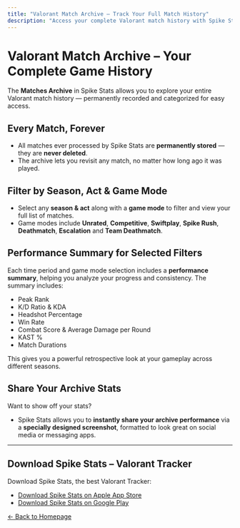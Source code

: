 ```yaml
---
title: "Valorant Match Archive – Track Your Full Match History"
description: "Access your complete Valorant match history with Spike Stats. View matches by season and act, analyze performance, and share your stats with a custom screenshot."
---
```


# Valorant Match Archive – Your Complete Game History

The **Matches Archive** in Spike Stats allows you to explore your entire Valorant match history — permanently recorded and categorized for easy access.

## Every Match, Forever

- All matches ever processed by Spike Stats are **permanently stored** — they are **never deleted**.
- The archive lets you revisit any match, no matter how long ago it was played.

## Filter by Season, Act & Game Mode

- Select any **season & act** along with a **game mode** to filter and view your full list of matches.
- Game modes include **Unrated**, **Competitive**, **Swiftplay**, **Spike Rush**, **Deathmatch**, **Escalation** and **Team Deathmatch**.

## Performance Summary for Selected Filters

Each time period and game mode selection includes a **performance summary**, helping you analyze your progress and consistency. The summary includes:

- Peak Rank
- K/D Ratio & KDA
- Headshot Percentage
- Win Rate
- Combat Score & Average Damage per Round
- KAST %
- Match Durations

This gives you a powerful retrospective look at your gameplay across different seasons.

## Share Your Archive Stats

Want to show off your stats?

- Spike Stats allows you to **instantly share your archive performance** via a **specially designed screenshot**, formatted to look great on social media or messaging apps.

---

## Download Spike Stats – Valorant Tracker

Download Spike Stats, the best Valorant Tracker:

- [Download Spike Stats on Apple App Store](https://apps.apple.com/us/app/spike-stats-for-valorant/id1541123839)  
- [Download Spike Stats on Google Play](https://play.google.com/store/apps/details?id=crocusgames.com.spikestats)

[← Back to Homepage](/)
